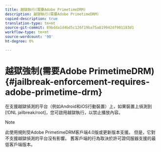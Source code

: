 ```yaml
---
title: 越獄執行(需要Adobe PrimetimeDRM)
description: 越獄執行(需要Adobe PrimetimeDRM)
copied-description: true
translation-type: tm+mt
source-git-commit: 89bdda1d4bd5c126f19ba75a819942df901183d1
workflow-type: tm+mt
source-wordcount: '90'
ht-degree: 0%

---
```



# 越獄強制(需要Adobe PrimetimeDRM){#jailbreak-enforcement-requires-adobe-primetime-drm}

在支援越獄偵測的平台（例如Android和iOS行動裝置）上，如果裝置上偵測到[!DNL jailbreak/root]，您可啟用越獄執行，以禁止播放內容。

>[!NOTE]
>
>此使用規則受Adobe PrimetimeDRM客戶端4.0版或更新版本支援。 但是，它對不支援越獄偵測的平台沒有影響。 舊客戶端的行為取決於許可證伺服器支援的最低客戶端版本。

